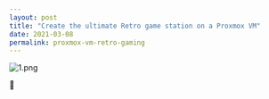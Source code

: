 ```yaml
---
layout: post
title: "Create the ultimate Retro game station on a Proxmox VM"
date: 2021-03-08
permalink: proxmox-vm-retro-gaming
---
```


![1.png]({{site.url}}/assets/proxmox-vm-retro-gaming/1.png)

🎊
